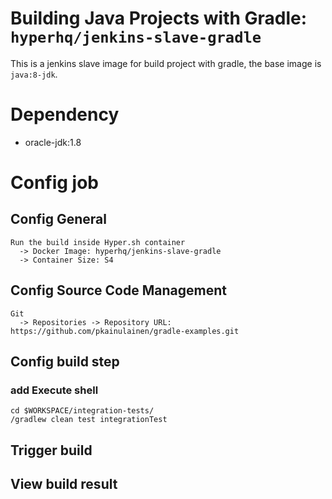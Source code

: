 Building Java Projects with Gradle: `hyperhq/jenkins-slave-gradle`
==================================================================

This is a jenkins slave image for build project with gradle, the base image is `java:8-jdk`.

# Dependency
- oracle-jdk:1.8

# Config job

## Config General
```
Run the build inside Hyper.sh container
  -> Docker Image: hyperhq/jenkins-slave-gradle
  -> Container Size: S4
```

## Config Source Code Management
```
Git
  -> Repositories -> Repository URL: https://github.com/pkainulainen/gradle-examples.git
```

## Config build step

### add Execute shell
```
cd $WORKSPACE/integration-tests/
/gradlew clean test integrationTest
```

## Trigger build

## View build result
